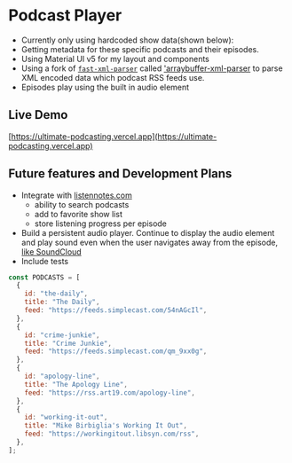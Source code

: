 # Podcast Player

- Currently only using hardcoded show data(shown below):
- Getting metadata for these specific podcasts and their episodes.
- Using Material UI v5 for my layout and components
- Using a fork of [`fast-xml-parser`](https://github.com/NaturalIntelligence/fast-xml-parser) called ['arraybuffer-xml-parser](https://github.com/cheminfo/arraybuffer-xml-parser) to parse XML encoded data which podcast RSS feeds use.
- Episodes play using the built in audio element

## Live Demo

[https://ultimate-podcasting.vercel.app](https://ultimate-podcasting.vercel.app)

## Future features and Development Plans

- Integrate with [listennotes.com](https://www.listennotes.com/api/)
  - ability to search podcasts
  - add to favorite show list
  - store listening progress per episode
- Build a persistent audio player. Continue to display the audio element and play sound even when the user navigates away from the episode, [like SoundCloud](https://soundcloud.com/search?q=rick%20astley)
- Include tests

```js
const PODCASTS = [
  {
    id: "the-daily",
    title: "The Daily",
    feed: "https://feeds.simplecast.com/54nAGcIl",
  },
  {
    id: "crime-junkie",
    title: "Crime Junkie",
    feed: "https://feeds.simplecast.com/qm_9xx0g",
  },
  {
    id: "apology-line",
    title: "The Apology Line",
    feed: "https://rss.art19.com/apology-line",
  },
  {
    id: "working-it-out",
    title: "Mike Birbiglia's Working It Out",
    feed: "https://workingitout.libsyn.com/rss",
  },
];
```

